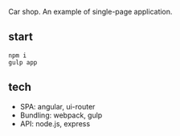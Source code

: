 Car shop. An example of single-page application.

## start

```
npm i
gulp app
```

## tech
- SPA: angular, ui-router
- Bundling: webpack, gulp
- API: node.js, express


